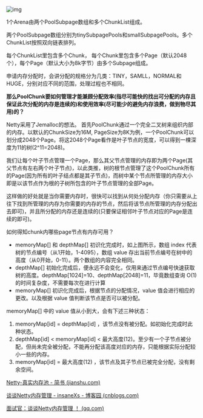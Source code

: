  ![img](https://upload-images.jianshu.io/upload_images/10356017-96a39394c1d2b710.png?imageMogr2/auto-orient/strip|imageView2/2/w/1000/format/webp) 

 1个Arena由两个PoolSubpage数组和多个ChunkList组成。 

 两个PoolSubpage数组分别为tinySubpagePools和smallSubpagePools。多个ChunkList按照双向链表排列。

每个ChunkList里包含多个Chunk， 每个Chunk里包含多个Page（默认2048个），每个Page（默认大小为8k字节）由多个Subpage组成。



 申请内存分配时，会讲分配的规格分为几类：TINY，SAMLL，NORMAL和HUGE，分别对应不同的范围，处理过程也不相同。



**那么PoolChunk要如何管理才能兼顾分配效率(指尽可能快的找出可分配的内存且保证此次分配的内存是连续的)和使用效率(尽可能少的避免内存浪费，做到物尽其用)的？** 

 Netty采用了Jemalloc的想法。
首先PoolChunk通过一个完全二叉树来组织内部的内存。以默认的ChunkSize为16M, PageSize为8K为例，一个PoolChunk可以划分成2048个Page。将这2048个Page看作是叶子节点的宽度，可以得到一棵深度为11的树(2^11=2048)。

我们让每个叶子节点管理一个Page，那么其父节点管理的内存即为两个Page(其父节点有左右两个叶子节点)，以此类推，树的根节点管理了这个PoolChunk所有的Page(因为所有的叶子结点都是其子节点)，而树中某个节点所管理的内存大小即是以该节点作为根的子树所包含的叶子节点管理的全部Page。

这样做的好处就是当你需要内存时，很快可以找到从何处分配内存（你只需要从上往下找到所管理的内存为你需要的内存的节点，然后将该节点所管理的内存分配出去即可)，并且所分配的内存还是连续的(只要保证相邻叶子节点对应的Page是连续的即可)。



如何得知chunk内哪些page节点有内存可用？

- memoryMap[] 和 depthMap[] 初识化完成时，如上图所示，数组 index 代表树的节点编号（从1开始，1-4095），数组 value 存出当前节点编号在树中的高度（从0开始，0-11）。两个数组的内容完全相同。
- depthMap[] 初始化完成后，便永远不会变化，仅用来通过节点编号快速获取树的高度。depthMap[1024]=10、depthMap[2048]=11，毕竟数组查询 O(1) 的时间复杂度，不需要每次在进行计算
- memoryMap[] 初识化完成后，根据节点的分配情况，value 值会进行相应的更改。以及根据 value 值判断该节点是否可以被分配。

memoryMap[] 中的 value 值从小到大，会有下述三种状态：

1. memoryMap[id] = depthMap[id] ，该节点没有被分配。如初始化完成时此种状态。
2. depthMap[id] < memoryMap[id] < 最大高度(12)。至少有一个子节点被分配，但尚未完全被分配，不能再分配该高度对应的内存，只能根据实际分配较小一些的内存。
3. memoryMap[id] = 最大高度(12) ，该节点及其子节点已被完全分配，没有剩余空间。



 [Netty-真实内存池 - 简书 (jianshu.com)](https://www.jianshu.com/p/4875dfa6eba9) 

 [谈谈Netty内存管理 - insaneXs - 博客园 (cnblogs.com)](https://www.cnblogs.com/insaneXs/p/13726158.html) 

 [面试官：谈谈Netty内存管理 ！ (qq.com)](https://mp.weixin.qq.com/s/6RWwwnXwf4c84BQYy2_6fQ) 